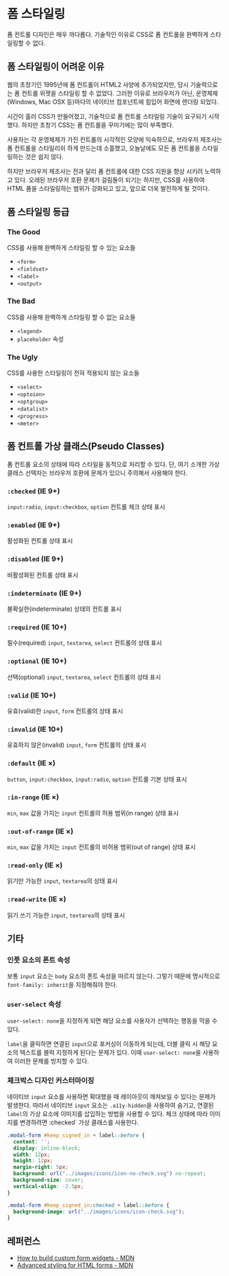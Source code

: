 # 폼 스타일링

폼 컨트롤 디자인은 매우 까다롭다. 기술적인 이유로 CSS로 폼 컨트롤을 완벽하게 스타일링할 수 없다.

## 폼 스타일링이 어려운 이유

웹의 초창기인 1995년에 폼 컨트롤이 HTML2 사양에 추가되었지만, 당시 기술력으로는 폼 컨트롤 위젯을 스타일링 할 수 없었다. 그러한 이유로 브라우저가 아닌, 운영체제(Windows, Mac OSX 등)마다의 네이티브 컴포넌트에 힘입어 화면에 렌더링 되었다.

시간이 흘러 CSS가 만들어졌고, 기술적으로 폼 컨트롤 스타일링 기술이 요구되기 시작했다. 하지만 초창기 CSS는 폼 컨트롤을 꾸미기에는 많이 부족했다.

사용자는 각 운영체제가 가진 컨트롤의 시각적인 모양에 익숙하므로, 브라우저 제조사는 폼 컨트롤을 스타일리쉬 하게 만드는데 소흘했고, 오늘날에도 모든 폼 컨트롤을 스타일링하는 것은 쉽지 않다.

하지만 브라우저 제조사는 전과 달리 폼 컨트롤에 대한 CSS 지원을 향상 시키려 노력하고 있다. 오래된 브라우저 호환 문제가 걸림돌이 되기는 하지만, CSS를 사용하여 HTML 폼을 스타일링하는 범위가 강화되고 있고, 앞으로 더욱 발전하게 될 것이다.

## 폼 스타일링 등급

### The Good

CSS를 사용해 완벽하게 스타일링 할 수 있는 요소들

* `<form>`
* `<fieldset>`
* `<label>`
* `<output>`

### The Bad

CSS를 사용해 완벽하게 스타일링 할 수 없는 요소들

* `<legend>`
* `placeholder` 속성

### The Ugly

CSS를 사용한 스타일링이 전혀 적용되지 않는 요소들

* `<select>`
* `<optoion>`
* `<optgroup>`
* `<datalist>`
* `<progress>`
* `<meter>`

## 폼 컨트롤 가상 클래스(Pseudo Classes)

폼 컨트롤 요소의 상태에 따라 스타일을 동적으로 처리할 수 있다. 단, 여기 소개한 가상 클래스 선택자는 브라우저 호환에 문제가 있으니 주의해서 사용해야 한다.

### `:checked` (IE 9+)

`input:radio`, `input:checkbox`, `option` 컨트롤 체크 상태 표시 

### `:enabled` (IE 9+)

활성화된 컨트롤 상태 표시 

### `:disabled` (IE 9+)

비활성화된 컨트롤 상태 표시 

### `:indeterminate` (IE 9+)

불확실한(indeterminate) 상태의 컨트롤 표시 

### `:required` (IE 10+)

필수(required) `input`, `textarea`, `select` 컨트롤의 상태 표시 

### `:optional` (IE 10+)

선택(optional) `input`, `textarea`, `select` 컨트롤의 상태 표시 

### `:valid` (IE 10+)

유효(valid)한 `input`, `form` 컨트롤의 상태 표시 

### `:invalid` (IE 10+)

유효하지 않은(invalid) `input`, `form` 컨트롤의 상태 표시 

### `:default` (IE ×)

`button`, `input:checkbox`, `input:radio`, `option` 컨트롤 기본 상태 표시 

### `:in-range` (IE ×)

`min`, `max` 값을 가지는 `input` 컨트롤의 허용 범위(in range) 상태 표시 

### `:out-of-range` (IE ×)

`min`, `max` 값을 가지는 `input` 컨트롤의 비허용 범위(out of range) 상태 표시 

### `:read-only` (IE ×)

읽기만 가능한 `input`, `textarea`의 상태 표시 

### `:read-write` (IE ×)

읽기 쓰기 가능한 `input`, `textarea`의 상태 표시 

## 기타

### 인풋 요소의 폰트 속성

보통 `input` 요소는 `body` 요소의 폰트 속성을 따르지 않는다. 그렇기 때문에 명시적으로 `font-family: inherit`을 지정해줘야 한다.

### `user-select` 속성

`user-select: none`을 지정하게 되면 해당 요소를 사용자가 선택하는 행동을 막을 수 있다. 

`label`을 클릭하면 연결된 `input`으로 포커싱이 이동하게 되는데, 더블 클릭 시 해당 요소의 텍스트를 블럭 지정하게 된다는 문제가 있다. 이때 `user-select: none`을 사용하여 이러한 문제를 방지할 수 있다.

### 체크박스 디자인 커스터마이징

네이티브 `input` 요소를 사용하면 확대했을 때 레이아웃이 깨져보일 수 있다는 문제가 발생한다. 따라서 네이티브 `input` 요소는 `.a11y-hidden`을 사용하여 숨기고, 연결된 `label`의 가상 요소에 이미지를 삽입하는 방법을 사용할 수 있다. 체크 상태에 따라 이미지를 변경하려면 :checked` 가상 클래스를 사용한다.

```css
.modal-form #keep_signed_in + label::before {
  content: '';
  display: inline-block;
  width: 12px;
  height: 12px;
  margin-right: 5px;
  background: url("../images/icons/icon-no-check.svg") no-repeat;
  background-size: cover;
  vertical-align: -2.5px;
}

.modal-form #keep_signed_in:checked + label::before {
  background-image: url("../images/icons/icon-check.svg");
}
```

## 레퍼런스

* [How to build custom form widgets - MDN](https://developer.mozilla.org/en-US/docs/Learn/HTML/Forms/How_to_build_custom_form_widgets)
* [Advanced styling for HTML forms - MDN](https://developer.mozilla.org/en-US/docs/Learn/HTML/Forms/Advanced_styling_for_HTML_forms)
